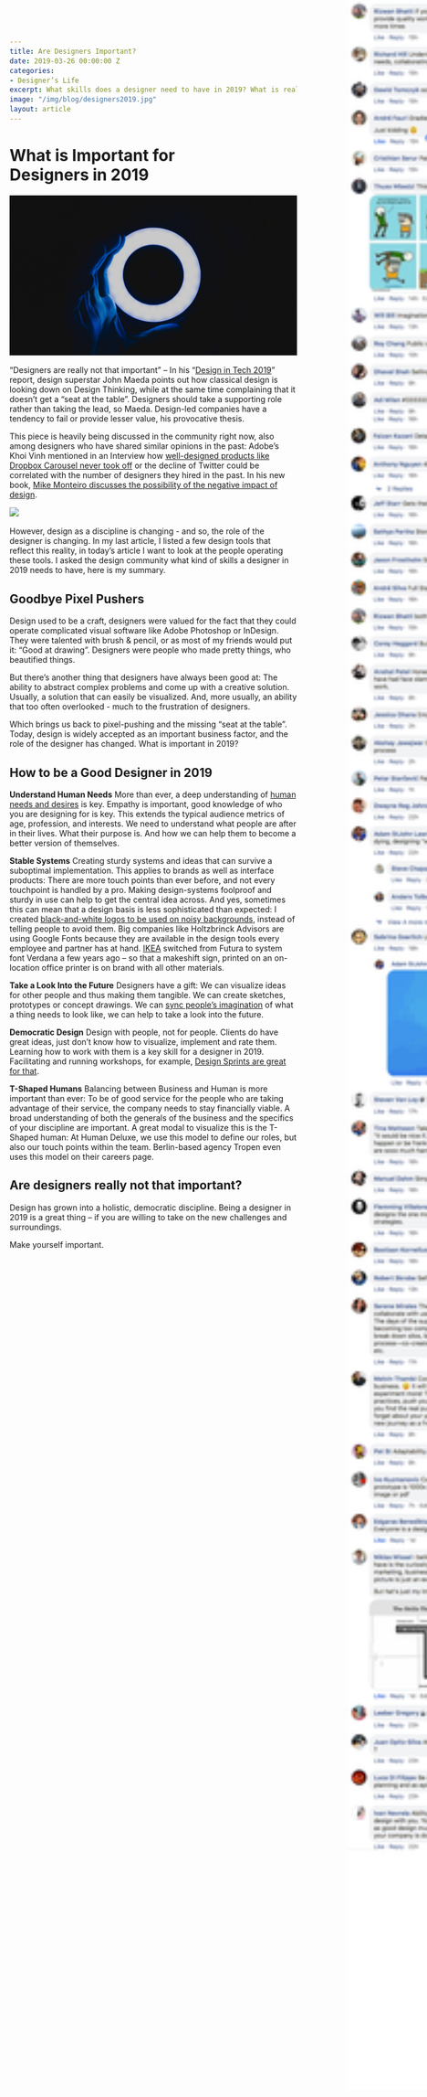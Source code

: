 ```yaml
---
title: Are Designers Important?
date: 2019-03-26 00:00:00 Z
categories:
- Designer’s Life
excerpt: What skills does a designer need to have in 2019? What is really important? How has the discipline changed? 
image: "/img/blog/designers2019.jpg"
layout: article
---
```


<img src="/img/blog/designer-skills-in-2019.png" class="parallax-image" style="position: absolute; top: 0; left: 50%; margin-left: 340px; max-width: 400px; min-width: 400px;" data-bottom-top="transform:translate(0,-220%)" data-top-bottom="transform:translate(0,200%)" >

# What is Important for Designers&nbsp;in&nbsp;2019

![](/img/blog/designers2019.jpg)

“Designers are really not that important” – In his “[Design in Tech 2019](https://designintech.report/2019/03/09/design-in-tech-report-2019/)” report, design superstar John Maeda points out how classical design is looking down on Design Thinking, while at the same time complaining that it doesn’t get a “seat at the table”. Designers should take a supporting role rather than taking the lead, so Maeda. Design-led companies have a tendency to fail or provide lesser value, his provocative thesis.

This piece is heavily being discussed in the community right now, also among designers who have shared similar opinions in the past: Adobe’s Khoi Vinh mentioned in an Interview how [well-designed products like Dropbox Carousel never took off](https://johannesippen.com/2017/khoi-vinh/) or the decline of Twitter could be correlated with the number of designers they hired in the past. In his new book, [Mike Monteiro discusses the possibility of the negative impact of design](https://www.amazon.com/Ruined-Design-Designers-Destroyed-World-ebook/dp/B07PS16XY9).

![](https://d2mxuefqeaa7sj.cloudfront.net/s_98CFDFCE0687D9EF05AD69816138795B5492C5EAA57F7D38BC8D359B76188256_1553609518928_Screen+Shot+2019-03-26+at+15.11.33.png)

However, design as a discipline is changing - and so, the role of the designer is changing. In my last article, I listed a few design tools that reflect this reality, in today’s article I want to look at the people operating these tools. I asked the design community what kind of skills a designer in 2019 needs to have, here is my summary.


## Goodbye Pixel Pushers

Design used to be a craft, designers were valued for the fact that they could operate complicated visual software like Adobe Photoshop or InDesign. They were talented with brush & pencil, or as most of my friends would put it: “Good at drawing”. Designers were people who made pretty things, who beautified things. 

But there’s another thing that designers have always been good at: The ability to abstract complex problems and come up with a creative solution. Usually, a solution that can easily be visualized. And, more usually, an ability that too often overlooked - much to the frustration of designers.

Which brings us back to pixel-pushing and the missing “seat at the table”. Today, design is widely accepted as an important business factor, and the role of the designer has changed. What is important in 2019?


## How to be a Good Designer in 2019

**Understand Human Needs**
More than ever, a deep understanding of [human needs and desires](https://johannesippen.com/2019/humans-not-users/) is key. Empathy is important, good knowledge of who you are designing for is key. This extends the typical audience metrics of age, profession, and interests. We need to understand what people are after in their lives. What their purpose is. And how we can help them to become a better version of themselves.

**Stable Systems**
Creating sturdy systems and ideas that can survive a suboptimal implementation. This applies to brands as well as interface products: There are more touch points than ever before, and not every touchpoint is handled by a pro. Making design-systems foolproof and sturdy in use can help to get the central idea across. And yes, sometimes this can mean that a design basis is less sophisticated than expected: I created [black-and-white logos to be used on noisy backgrounds](https://johannesippen.com/diamonddash/), instead of telling people to avoid them. Big companies like Holtzbrinck Advisors are using Google Fonts because they are available in the design tools every employee and partner has at hand. [IKEA](https://johannesippen.com/2017/ikea-principle/) switched from Futura to system font Verdana a few years ago – so that a makeshift sign, printed on an on-location office printer is on brand with all other materials.

**Take a Look Into the Future**
Designers have a gift: We can visualize ideas for other people and thus making them tangible. We can create sketches, prototypes or concept drawings. We can [sync people’s imagination](https://johannesippen.com/2019/access-over-ownership/) of what a thing needs to look like, we can help to take a look into the future. 

**Democratic Design**
Design with people, not for people. Clients do have great ideas, just don’t know how to visualize, implement and rate them. Learning how to work with them is a key skill for a designer in 2019. Facilitating and running workshops, for example, [Design Sprints are great for that](https://johannesippen.com/2018/design-sprint/).  

**T-Shaped Humans**
Balancing between Business and Human is more important than ever: To be of good service for the people who are taking advantage of their service, the company needs to stay financially viable. A broad understanding of both the generals of the business and the specifics of your discipline are important. A great modal to visualize this is the T-Shaped human: At Human Deluxe, we use this model to define our roles, but also our touch points within the team. Berlin-based agency Tropen even uses this model on their careers page.


## Are designers really not that important?

Design has grown into a holistic, democratic discipline. Being a designer in 2019 is a great thing – if you are willing to take on the new challenges and surroundings. 

Make yourself important.

<script type="text/javascript" src="/js/skrollr.min.js"></script>
<script type="text/javascript">
if(!navigator.platform.match(/iPhone|iPod|iPad|Android/)) {
  skrollr.init({
  smoothScrolling: false,
  mobileDeceleration: 0.004
  });
}
</script>